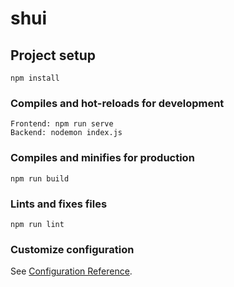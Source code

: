 # shui

## Project setup
```
npm install
```

### Compiles and hot-reloads for development
```
Frontend: npm run serve
Backend: nodemon index.js
```

### Compiles and minifies for production
```
npm run build
```

### Lints and fixes files
```
npm run lint
```

### Customize configuration
See [Configuration Reference](https://cli.vuejs.org/config/).
